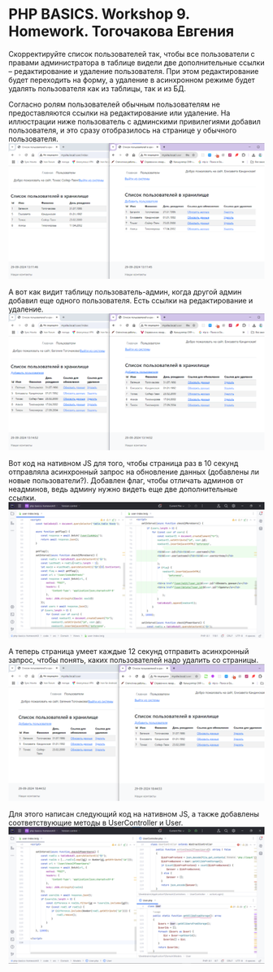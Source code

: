 # PHP BASICS. Workshop 9. Homework. Тогочакова Евгения

Скорректируйте список пользователей так, чтобы все пользователи с правами администратора в таблице видели две дополнительные ссылки – 
редактирование и удаление пользователя. При этом редактирование будет переходить на форму, а удаление в асинхронном режиме 
будет удалять пользователя как из таблицы, так и из БД.

Согласно ролям пользователей обычным пользователям не предоставляются ссылки на редактирование или удаление.
На иллюстрации ниже пользователь с админскими привилегиями добавил пользователя, и это сразу отобразилось 
на странице у обычного пользователя.
![Иллюстрация](screenshots/screenshot1.png)

А вот как видит таблицу пользователь-админ, когда другой админ добавил еще одного пользователя.
Есть ссылки на редактирование и удаление.
![Иллюстрация](screenshots/screenshot2.png)

Вот код на нативном JS для того, чтобы страница раз в 10 секунд отправляла
асинхронный запрос на обновление данных (добавлены ли новые пользователи?).
Добавлен флаг, чтобы отличать админов от неадминов, ведь админy нужно видеть еще две дополнительные ссылки.
![Иллюстрация](screenshots/screenshot3.png)

А теперь страница умеет каждые 12 секунд отправить асинхронный запрос, чтобы понять, каких пользователей
надо удалить со страницы.
![Иллюстрация](screenshots/screenshot4.png)

Для этого написан следующий код на нативном JS, а также добавлены соответствующие методы в UserController и User.
![Иллюстрация](screenshots/screenshot5.png)

